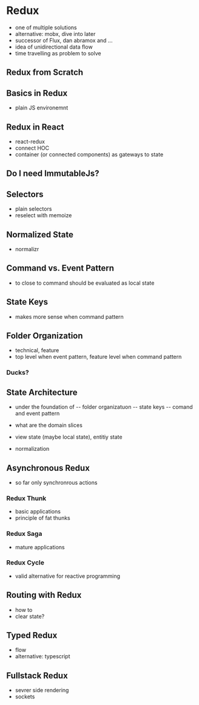# Redux

- one of multiple solutions
- alternative: mobx, dive into later
- successor of Flux, dan abramox and ...
- idea of unidirectional data flow
- time travelling as problem to solve

## Redux from Scratch

## Basics in Redux

- plain JS environemnt

## Redux in React

- react-redux
- connect HOC
- container (or connected components) as gateways to state

## Do I need ImmutableJs?

## Selectors

- plain selectors
- reselect with memoize

## Normalized State

- normalizr

## Command vs. Event Pattern

- to close to command should be evaluated as local state

## State Keys

- makes more sense when command pattern

## Folder Organization

- technical, feature
- top level when event pattern, feature level when command pattern
### Ducks?

## State Architecture

- under the foundation of
-- folder organizatuon
-- state keys
-- comand and event pattern

- what are the domain slices
- view state (maybe local state), entitiy state
- normalization

## Asynchronous Redux

- so far only synchronrous actions

### Redux Thunk

- basic applications
- principle of fat thunks

### Redux Saga

- mature applications

### Redux Cycle

- valid alternative for reactive programming

## Routing with Redux

- how to
- clear state?

## Typed Redux

- flow
- alternative: typescript

## Fullstack Redux

- sevrer side rendering
- sockets
